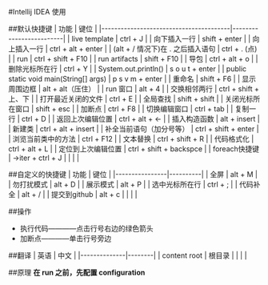 #Intellij IDEA 使用

##默认快捷键
|                  功能                  |           键位          |
|----------------------------------------|-------------------------|
| live template                          | ctrl + J                |
| 向下插入一行                           | shift + enter           |
| 向上插入一行                           | ctrl + alt + enter      |
| (alt + / 情况下)在 . 之后插入语句      | ctrl + .  (点)          |
| run                                    | ctrl + shift + F10      |
| run   artifacts                        | shift + F10             |
| 导包                                   | ctrl + alt + o          |
| 删除光标所在行                         | ctrl + Y                |
| System.out.println()                   | s o u t + enter         |
| public static void main(String[] args) | p s v m + enter         |
| 重命名                                 | shift + F6              |
| 显示周围边框                           | alt + alt（压住）       |
| run 窗口                               | alt + 4                 |
| 交换相邻两行                           | ctrl + shift + 上、下   |
| 打开最近关闭的文件                     | ctrl + E                |
| 全局查找                               | shift + shift           |
| 关闭光标所在窗口                       | shift + esc             |
| 加断点                                 | ctrl + F8               |
| 切换编辑窗口                           | ctrl + tab              |
| 复制一行                               | ctrl + D                |
| 返回上次编辑位置                       | ctrl + alt + ←          |
| 插入构造函数                           | alt + insert            |
| 新建类                                 | ctrl + alt + insert     |
| 补全当前语句（加分号等）               | ctrl + shift + enter    |
| 浏览当前类中的方法                     | ctrl + F12              |
| 文本替换                               | ctrl + shift + R        |
| 代码格式化                             | ctrl + alt + L          |
| 定位到上次编辑位置                     | ctrl + shift + backspce |
| foreach快捷键                          | ->iter + ctrl + J       |
|                                        |                         |

##自定义的快捷键
|      功能      |   键位   |
|----------------|----------|
| 全屏           | alt + M  |
| 勿打扰模式     | alt + D  |
| 展示模式       | alt + P  |
| 选中光标所在行 | ctrl + ; |
| 代码补全       | alt + /  |
| 提交到github   | alt + c  |
|                |          |


##操作
* 执行代码————点击行号右边的绿色箭头
* 加断点————单击行号旁边


##翻译
|     英语     |  中文  |
|--------------|--------|
| content root | 根目录 |
|              |        |

##原理
**在 run 之前，先配置 configuration**
